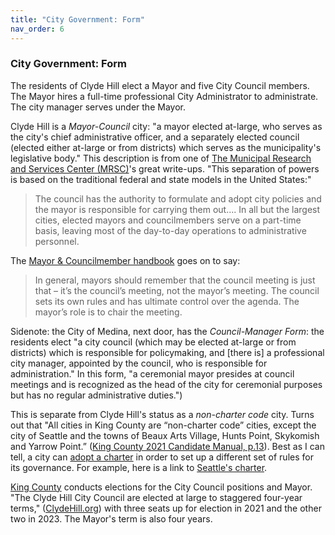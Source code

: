 ```yaml
---
title: "City Government: Form"
nav_order: 6
---
```


### City Government: Form

The residents of Clyde Hill elect a Mayor and five City Council members. The Mayor hires a full-time professional City Administrator to administrate. The city manager serves under the Mayor. 

Clyde Hill is a _Mayor-Council_ city: "a mayor elected at-large, who serves as the city's chief administrative officer, and a separately elected council (elected either at-large or from districts) which serves as the municipality's legislative body." This description is from one of [The Municipal Research and Services Center (MRSC)](https://mrsc.org/Home/Explore-Topics/Legal/General-Government/City-and-Town-Forms-of-Government.aspx)'s great write-ups. "This separation of powers is based on the traditional federal and state models in the United States:"

> The council has the authority to formulate and adopt city policies and the mayor is responsible for carrying them out.... In all but the largest cities, elected mayors and councilmembers serve on a part-time basis, leaving most of the day-to-day operations to administrative personnel.

The [Mayor & Councilmember handbook](https://mrsc.org/getmedia/034f13b6-7ec2-4594-b60b-efaf61dd7d10/Mayor-And-Councilmember-Handbook.pdf.aspx?ext=.pdf) goes on to say:

>In general, mayors should remember that the council meeting is just that – it’s the council’s meeting, not the mayor’s meeting. The council sets its own rules and has ultimate control over the agenda. The mayor’s role is to chair the meeting.

Sidenote: the City of Medina, next door, has the _Council-Manager Form_: the residents elect  "a city council (which may be elected at-large or from districts) which is responsible for policymaking, and [there is] a professional city manager, appointed by the council, who is responsible for administration." In this form, "a ceremonial mayor presides at council meetings and is recognized as the head of the city for ceremonial purposes but has no regular administrative duties.")

This is separate from Clyde Hill's status as a _non-charter code_ city. Turns out that "All cities in King County are “non-charter code” cities, except the city of Seattle and the towns of Beaux Arts Village, Hunts Point, Skykomish and Yarrow Point.” ([King County 2021 Candidate Manual, p.13](https://kingcounty.gov/~/media/depts/elections/for-candidates/pdfs/candidate-manual.ashx?la=en)). Best as I can tell, a city can [adopt a charter](https://mrsc.org/Home/Explore-Topics/Legal/General-Government/City-and-Town-Forms-of-Government.aspx#charters) in order to set up a different set of rules for its governance. For example, here is a link to [Seattle's charter](https://library.municode.com/wa/seattle/codes/municipal_code?nodeId=THCHSE). 




[King County](https://kingcounty.gov/depts/elections/about-us.aspx) conducts elections for the City Council positions and Mayor. "The Clyde Hill City Council are elected at large to staggered four-year terms," ([ClydeHill.org](https://www.clydehill.org/government/council)) with three seats up for election in 2021 and the other two in 2023. The Mayor's term is also four years. 

